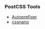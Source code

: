 ### PostCSS Tools

* [Autoprefixer](https://github.com/postcss/autoprefixer)
* [cssnano](https://github.com/ben-eb/cssnano)
